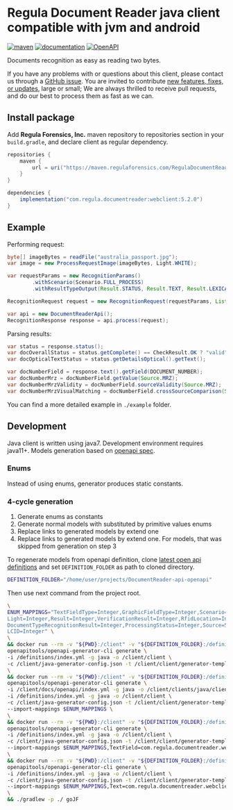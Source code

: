 # Regula Document Reader java client compatible with jvm and android

[![maven](https://img.shields.io/maven-metadata/v?metadataUrl=https%3A%2F%2Fmaven.regulaforensics.com%2FRegulaDocumentReader%2Fcom%2Fregula%2Fdocumentreader%2Fapi%2Fmaven-metadata.xml&style=flat-square)](https://support.regulaforensics.com/hc/en-us/articles/115000916306-Documentation)
[![documentation](https://img.shields.io/badge/docs-en-f6858d?style=flat-square)](https://support.regulaforensics.com/hc/en-us/articles/115000916306-Documentation)
[![OpenAPI](https://img.shields.io/badge/OpenAPI-defs-0a8c42?style=flat-square)](https://github.com/regulaforensics/DocumentReader-api-openapi)

Documents recognition as easy as reading two bytes.

If you have any problems with or questions about this client, please contact us
through a [GitHub issue](https://github.com/regulaforensics/DocumentReader-api-java-client/issues).
You are invited to contribute [new features, fixes, or updates](https://github.com/regulaforensics/DocumentReader-api-java-clien/issues?q=is%3Aissue+is%3Aopen+label%3A%22help+wanted%22), large or small; We are always thrilled to receive pull requests, and do our best to process them as fast as we can.


## Install package
Add __Regula Forensics, Inc.__ maven repository to repositories section in your `build.gradle`,
and declare client as regular dependency.

```gradle
repositories {
    maven {
        url = uri("https://maven.regulaforensics.com/RegulaDocumentReaderWebClient")
    }
}

dependencies {
    implementation("com.regula.documentreader:webclient:5.2.0")
}
```

## Example
Performing request:
```java
byte[] imageBytes = readFile("australia_passport.jpg");
var image = new ProcessRequestImage(imageBytes, Light.WHITE);

var requestParams = new RecognitionParams()
        .withScenario(Scenario.FULL_PROCESS)
        .withResultTypeOutput(Result.STATUS, Result.TEXT, Result.LEXICAL_ANALYSIS);

RecognitionRequest request = new RecognitionRequest(requestParams, List.of(image));

var api = new DocumentReaderApi();
RecognitionResponse response = api.process(request);
```

Parsing results:
```java
var status = response.status();
var docOverallStatus = status.getComplete() == CheckResult.OK ? "valid" : "not valid";
var docOpticalTextStatus = status.getDetailsOptical().getText();

var docNumberField = response.text().getField(DOCUMENT_NUMBER);
var docNumberMrz = docNumberField.getValue(Source.MRZ);
var docNumberMrzValidity = docNumberField.sourceValidity(Source.MRZ);
var docNumberMrzVisualMatching = docNumberField.crossSourceComparison(Source.MRZ, Source.VISUAL);
```
You can find a more detailed example in  `./example` folder.

## Development

Java client is written using java7. Development environment requires java11+.
Models generation based on [openapi spec](https://github.com/regulaforensics/DocumentReader-api-openapi). 

### Enums
Instead of using enums, generator produces static constants. 

### 4-cycle generation
1. Generate enums as constants
2. Generate normal models with substituted by primitive values enums
3. Replace links to generated models by extend one
4. Replace links to generated models by extend one. For models, that was skipped from generation on step 3 


To regenerate models from openapi definition, 
clone [latest open api definitions](https://github.com/regulaforensics/DocumentReader-api-openapi)
and set `DEFINITION_FOLDER` as path to cloned directory.
```bash
DEFINITION_FOLDER="/home/user/projects/DocumentReader-api-openapi"
```
Then use next command from the project root.
```bash
\
ENUM_MAPPINGS="TextFieldType=Integer,GraphicFieldType=Integer,Scenario=String,DocumentFormat=Integer,\
Light=Integer,Result=Integer,VerificationResult=Integer,RfidLocation=Integer,\
DocumentTypeRecognitionResult=Integer,ProcessingStatus=Integer,Source=String,CheckResult=Integer,\
LCID=Integer" \
\
&& docker run --rm -v "${PWD}:/client" -v "${DEFINITION_FOLDER}:/definitions" \
openapitools/openapi-generator-cli generate \
-i /definitions/index.yml -g java -o /client/client \
-c /client/java-generator-config.json -t /client/client/generator-templates/ \
\
&& docker run --rm -v "${PWD}:/client" -v "${DEFINITION_FOLDER}:/definitions" \
openapitools/openapi-generator-cli generate \
-i /client/docs/openapi/index.yml -g java -o /client/clients/java/client \
-i /definitions/index.yml -g java -o /client/client \
-c /client/java-generator-config.json -t /client/client/generator-templates/ \
--import-mappings $ENUM_MAPPINGS \
\
&& docker run --rm -v "${PWD}:/client" -v "${DEFINITION_FOLDER}:/definitions" \
openapitools/openapi-generator-cli generate \
-i /definitions/index.yml -g java -o /client/client \
-c /client/java-generator-config.json -t /client/client/generator-templates/ \
--import-mappings $ENUM_MAPPINGS,TextField=com.regula.documentreader.webclient.model.ext.TextField \
\
&& docker run --rm -v "${PWD}:/client" -v "${DEFINITION_FOLDER}:/definitions" \
openapitools/openapi-generator-cli generate \
-i /definitions/index.yml -g java -o /client/client \
-c /client/java-generator-config.json -t /client/client/generator-templates/ \
--import-mappings $ENUM_MAPPINGS,Text=com.regula.documentreader.webclient.model.ext.Text \
\
&& ./gradlew -p ./ goJF
```
